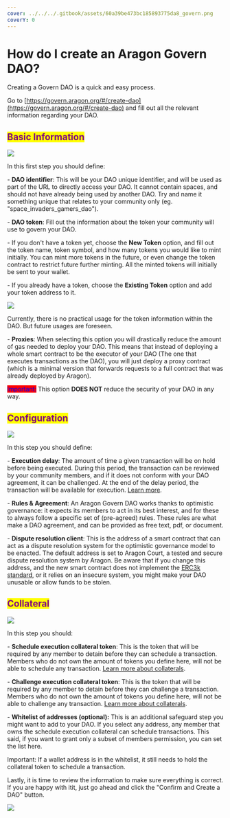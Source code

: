 ```yaml
---
cover: ../../../.gitbook/assets/60a39be473bc185893775da8_govern.png
coverY: 0
---
```


# How do I create an Aragon Govern DAO?

Creating a Govern DAO is a quick and easy process.

Go to [https://govern.aragon.org/#/create-dao](https://govern.aragon.org/#/create-dao) and fill out all the relevant information regarding your DAO.

## <mark style="color:purple;">Basic Information</mark>

![](https://d33v4339jhl8k0.cloudfront.net/docs/assets/5c98a4fe0428633d2cf3fcf7/images/61155889b55c2b04bf6ddda0/file-jQxSjLKpa8.png)

In this first step you should define:

\- **DAO identifier**: This will be your DAO unique identifier, and will be used as part of the URL to directly access your DAO. It cannot contain spaces, and should not have already being used by another DAO. Try and name it something unique that relates to your community only (eg. "space\_invaders\_gamers\_dao").&#x20;

\- **DAO token**: Fill out the information about the token your community will use to govern your DAO.&#x20;

\- If you don't have a token yet, choose the **New Token** option, and fill out the token name, token symbol, and how many tokens you would like to mint initially. You can mint more tokens in the future, or even change the token contract to restrict future further minting. All the minted tokens will initially be sent to your wallet.

\- If you already have a token, choose the **Existing Token** option and add your token address to it.&#x20;

![](https://d33v4339jhl8k0.cloudfront.net/docs/assets/5c98a4fe0428633d2cf3fcf7/images/61155a2d21ef206e5592aff7/file-6re43pNq8c.png)

Currently, there is no practical usage for the token information within the DAO. But future usages are foreseen.

\- **Proxies**: When selecting this option you will drastically reduce the amount of gas needed to deploy your DAO. This means that instead of deploying a whole smart contract to be the executor of your DAO (The one that executes transactions as the DAO), you will just deploy a proxy contract (which is a minimal version that forwards requests to a full contract that was already deployed by Aragon).&#x20;

<mark style="color:blue;background-color:red;">Important:</mark> This option **DOES NOT** reduce the security of your DAO in any way.

## <mark style="color:purple;">Configuration</mark>

![](https://d33v4339jhl8k0.cloudfront.net/docs/assets/5c98a4fe0428633d2cf3fcf7/images/6115589a6ffe270af2a9855f/file-jLdUKuX5Ov.png)

In this step you should define:

\- **Execution delay**: The amount of time a given transaction will be on hold before being executed. During this period, the transaction can be reviewed by your community members, and if it does not conform with your DAO agreement, it can be challenged. At the end of the delay period, the transaction will be available for execution. [Learn more](https://help.aragon.org/article/103-why-transactions-have-a-delay-time-to-be-executed).

\- **Rules & Agreement**: An Aragon Govern DAO works thanks to optimistic governance: it expects its members to act in its best interest, and for these to always follow a specific set of (pre-agreed) rules. These rules are what make a DAO agreement, and can be provided as free text, pdf, or document.&#x20;

\- **Dispute resolution client**:  This is the address of a smart contract that can act as a dispute resolution system for the optimistic governance model to be enacted. The default address is set to Aragon Court, a tested and secure dispute resolution system by Aragon. Be aware that if you change this address, and the new smart contract does not implement the [ERC3k standard](https://eips.ethereum.org/EIPS/eip-3000), or it relies on an insecure system, you might make your DAO unusable or allow funds to be stolen.

## <mark style="color:purple;">Collateral</mark>

![](https://d33v4339jhl8k0.cloudfront.net/docs/assets/5c98a4fe0428633d2cf3fcf7/images/611558bd64a230081ba1eaec/file-dYJrDvkzgq.png)

In this step you should:

\- **Schedule execution collateral token**: This is the token that will be required by any member to detain before they can schedule a transaction. Members who do not own the amount of tokens you define here, will not be able to schedule any transaction. [Learn more about collaterals](https://help.aragon.org/article/104-understanding-collaterals-in-aragon-govern).

\- **Challenge execution collateral token**: This is the token that will be required by any member to detain before they can challenge a transaction. Members who do not own the amount of tokens you define here, will not be able to challenge any transaction. [Learn more about collaterals](https://help.aragon.org/article/104-understanding-collaterals-in-aragon-govern).

\- **Whitelist of addresses (optional):** This is an additional safeguard step you might want to add to your DAO. If you select any address, any member that owns the schedule execution collateral can schedule transactions. This said, if you want to grant only a subset of members permission, you can set the list here.&#x20;

Important: If a wallet address is in the whitelist, it still needs to hold the collateral token to schedule a transaction.

Lastly, it is time to review the information to make sure everything is correct. If you are happy with itit, just go ahead and click the "Confirm and Create a DAO" button.

![](https://d33v4339jhl8k0.cloudfront.net/docs/assets/5c98a4fe0428633d2cf3fcf7/images/611559fdb55c2b04bf6dddb3/file-fxIiexUROg.png)
